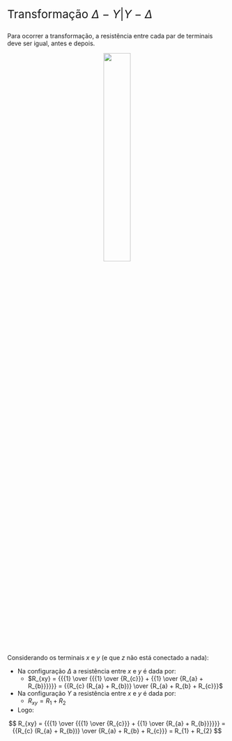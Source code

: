 <div class="cabecalho" style="font-size: 26px;">

Transformação $\Delta - Y | Y - \Delta$

</div>
<div class="conteudo regular">

Para ocorrer a transformação, a resistência entre cada par de terminais deve ser igual, antes e depois.

<center>
    <img class="transparent" width=35% src="https://cdn.kastatic.org/ka-perseus-images/05cc24f20113bc6937dec9b8e85ee09e032d2a66.svg">
</center>

Considerando os terminais $x$ e $y$ (e que $z$ não está conectado a nada):
- Na configuração $\Delta$ a resistência entre $x$ e $y$ é dada por:
    - $R_{xy} = {{{1} \over {{{1} \over {R_{c}}} + {{1} \over {R_{a} + R_{b}}}}}} = {{R_{c} (R_{a} + R_{b})} \over {R_{a} + R_{b} + R_{c}}}$
- Na configuração $Y$ a resistência entre $x$ e $y$ é dada por:
    - $R_{xy} = R_{1} + R_{2}$
- Logo:

$$
R_{xy} = {{{1} \over {{{1} \over {R_{c}}} + {{1} \over {R_{a} + R_{b}}}}}} = {{R_{c} (R_{a} + R_{b})} \over {R_{a} + R_{b} + R_{c}}} = R_{1} + R_{2}
$$

</div>
